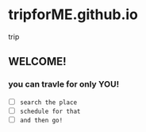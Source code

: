 # tripforME.github.io
trip

## WELCOME!

### you can travle for only YOU!
- [ ] `search the place`
- [ ] `schedule for that`
- [ ] `and then go!`